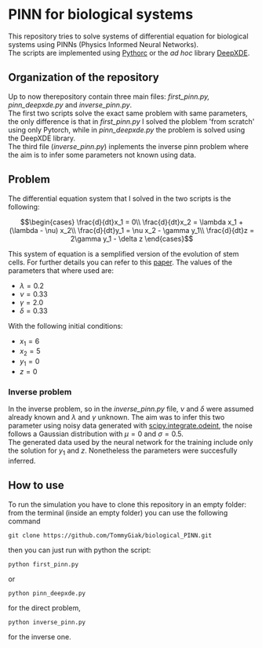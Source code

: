 # PINN for biological systems
This repository tries to solve systems of differential equation for biological systems using PINNs (Physics Informed Neural Networks).\
The scripts are implemented using [Pythorc](https://pytorch.org) or the <em>ad hoc</em> library [DeepXDE](https://github.com/lululxvi/deepxde).

## Organization of the repository
Up to now therepository contain three main files: <em>first_pinn.py, pinn_deepxde.py</em> and <em>inverse_pinn.py</em>.\
The first two scripts solve the exact same problem with same parameters, the only difference is that in <em>first_pinn.py</em> I solved the ploblem 'from scratch' using only Pytorch, while in <em>pinn_deepxde.py</em> the problem is solved using the DeepXDE library.\
The third file (<em>inverse_pinn.py</em>) inplements the inverse pinn problem where the aim is to infer some parameters not known using data.

## Problem
The differential equation system that I solved in the two scripts is the following:
```math
\begin{cases}
\frac{d}{dt}x_1 = 0\\
\frac{d}{dt}x_2 = \lambda x_1 + (\lambda - \nu) x_2\\
\frac{d}{dt}y_1 = \nu x_2 - \gamma y_1\\
\frac{d}{dt}z = 2\gamma y_1 - \delta z
\end{cases}
```
This system of equation is a semplified version of the evolution of stem cells. For further details you can refer to this [paper](https://pubmed.ncbi.nlm.nih.gov/28616066/).
The values of the parameters that where used are:
- $\lambda = 0.2$
- $\nu = 0.33$
- $\gamma = 2.0$
- $\delta = 0.33$

With the following initial conditions:
- $x_1 = 6$
- $x_2 = 5$
- $y_1 = 0$
- $z = 0$

### Inverse problem
In the inverse problem, so in the <em>inverse_pinn.py</em> file, $\nu$ and $\delta$ were assumed already known and $\lambda$ and $\gamma$ unknown. The aim was to infer this two parameter using noisy data generated with [scipy.integrate.odeint](https://docs.scipy.org/doc/scipy/reference/generated/scipy.integrate.odeint.html), the noise follows a Gaussian distribution with $\mu = 0$ and $\sigma = 0.5$.\
The generated data used by the neural network for the training include only the solution for $y_1$ and $z$. Nonetheless the parameters were succesfully inferred.

## How to use
To run the simulation you have to clone this repository in an empty folder: from the terminal (inside an empty folder) you can use the following command
```shell
git clone https://github.com/TommyGiak/biological_PINN.git
```
then you can just run with python the script:
```shell
python first_pinn.py
```
or
```shell
python pinn_deepxde.py
```
for the direct problem,
```shell
python inverse_pinn.py
```
for the inverse one.
